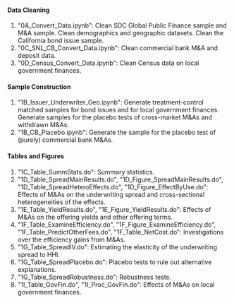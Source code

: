 #### Data Cleaning
1. "0A\_Convert\_Data.ipynb": Clean SDC Global Public Finance sample and M\&A sample. Clean demographics and geographic datasets. Clean the California bond issue sample.
2. "0C\_SNL\_CB\_Convert\_Data.ipynb": Clean commercial bank M\&A and deposit data.
3. "0D\_Census\_Convert\_Data.ipynb": Clean Census data on local government finances.

#### Sample Construction
1. "1B\_Issuer\_Underwriter\_Geo.ipynb": Generate treatment-control matched samples for bond issues and for local government finances. Generate samples for the placebo tests of cross-market M\&As and withdrawn M\&As.
2. "1B\_CB\_Placebo.ipynb": Generate the sample for the placebo test of (purely) commercial bank M\&As.

#### Tables and Figures
1. "1C\_Table\_SummStats.do": Summary statistics.
2. "1D\_Table\_SpreadMainResults.do", "1D\_Figure\_SpreadMainResults.do", "1D\_Table\_SpreadHeteroEffects.do", "1D\_Figure\_EffectByUse.do": Effects of M\&As on the underwriting spread and cross-sectional heterogeneities of the effects.
3. "1E\_Table\_YieldResults.do", "1E\_Figure\_YieldResults.do": Effects of M\&As on the offering yields and other offering terms.
4. "1F\_Table\_ExamineEfficiency.do", "1F\_Figure\_ExamineEfficiency.do", "1F\_Table\_PredictOtherFees.do", "1F\_Table\_NetCost.do": Investigations over the efficiency gains from M\&As.
5. "1G\_Table\_SpreadIV.do": Estimating the elasticity of the underwriting spread to HHI.
6. "1G\_Table\_SpreadPlacebo.do": Placebo tests to rule out alternative explanations.
7. "1G\_Table\_SpreadRobustness.do": Robustness tests.
8. "1I\_Table\_GovFin.do", "1I\_Proc\_GovFin.do": Effects of M\&As on local government finances.